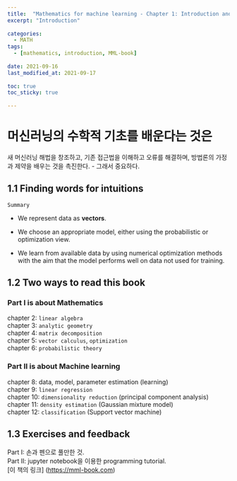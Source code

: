 ```yaml
---
title:  "Mathematics for machine learning - Chapter 1: Introduction and motivation"  
excerpt: "Introduction"  
  
categories: 
  - MATH  
tags: 
  - [mathematics, introduction, MML-book]  
  
date: 2021-09-16  
last_modified_at: 2021-09-17  
  
toc: true  
toc_sticky: true  
  
---  
```


# 머신러닝의 수학적 기초를 배운다는 것은

새 머신러닝 해법을 창조하고, 기존 접근법을 이해하고 오류를 해결하며, 방법론의 가정과 제약을 배우는 것을 촉진한다. - 그래서 중요하다.

## 1.1 Finding words for intuitions

`Summary`

- We represent data as **vectors**.

- We choose an appropriate model, either using the probabilistic or optimization view.

- We learn from available data by using numerical optimization methods with the aim that the model performs well on data not used for training.

## 1.2 Two ways to read this book

### Part I is about Mathematics

chapter 2: `linear algebra`  
chapter 3: `analytic geometry`  
chapter 4: `matrix decomposition`  
chapter 5: `vector calculus`, `optimization`  
chapter 6: `probabilistic theory`  

### Part II is about Machine learning

chapter 8: data, model, parameter estimation (learning)  
chapter 9: `linear regression`  
chapter 10: `dimensionality reduction` (principal component analysis)  
chapter 11: `density estimation` (Gaussian mixture model)  
chapter 12: `classification` (Support vector machine)  

## 1.3 Exercises and feedback

Part I: 손과 펜으로 풀만한 것.  
Part II: jupyter notebook을 이용한 programming tutorial.  
[이 책의 링크] (https://mml-book.com)
